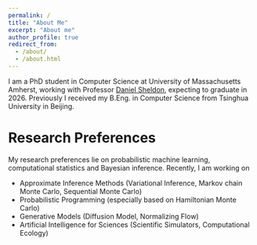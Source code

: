 ```yaml
---
permalink: /
title: "About Me"
excerpt: "About me"
author_profile: true
redirect_from: 
  - /about/
  - /about.html
---
```


I am a PhD student in Computer Science at University of Massachusetts Amherst, working with Professor [Daniel Sheldon](https://people.cs.umass.edu/~sheldon/index.html), expecting to graduate in 2026. Previously I received my B.Eng. in Computer Science from Tsinghua University in Beijing. 

Research Preferences
======
My research preferences lie on probabilistic machine learning, computational statistics and Bayesian inference. Recently, I am working on
+ Approximate Inference Methods (Variational Inference, Markov chain Monte Carlo, Sequential Monte Carlo)
+ Probabilistic Programming (especially based on Hamiltonian Monte Carlo)
+ Generative Models (Diffusion Model, Normalizing Flow)
+ Artificial Intelligence for Sciences (Scientific Simulators, Computational 
  Ecology)
